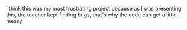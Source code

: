 i think this was my most frustrating project because as I was presenting this, the teacher kept finding bugs, that's why the code can get a little messy
